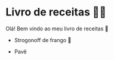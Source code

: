 # Livro de receitas :woman_cook:

Olá! Bem vindo ao meu livro de receitas :cookie:

- Strogonoff de frango :chicken:

- Pavê

  ​


